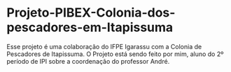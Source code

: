 # Projeto-PIBEX-Colonia-dos-pescadores-em-Itapissuma

 Esse projeto é uma colaboração do IFPE Igarassu com a Colonia de Pescadores de Itapissuma. O Projeto está sendo feito por mim, aluno do 2º período de IPI sobre a coordenação do professor André.
